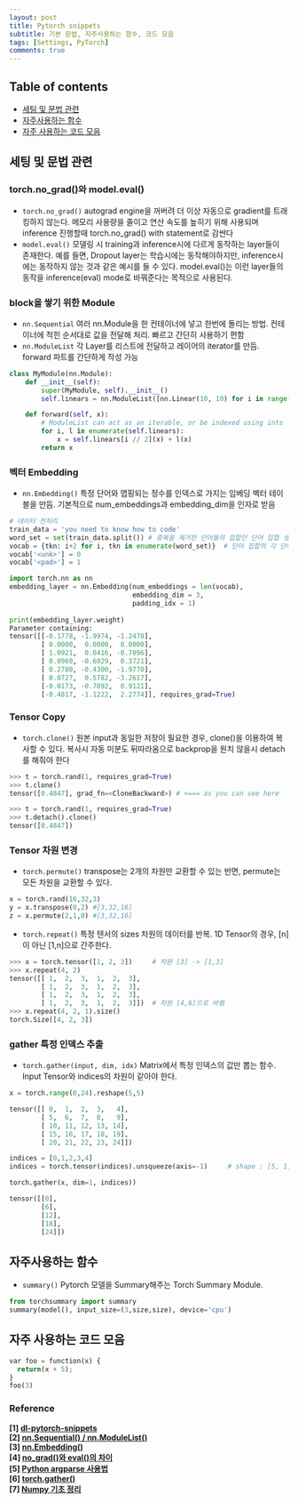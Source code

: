 ```yaml
---
layout: post
title: Pytorch snippets
subtitle: 기본 문법, 자주사용하는 함수, 코드 모음
tags: [Settings, PyTorch]
comments: true
---
```


## Table of contents
- [세팅 및 문법 관련](#세팅-및-문법-관련)
- [자주사용하는 함수](#자주사용하는-함수)
- [자주 사용하는 코드 모음](#자주-사용하는-코드-모음)  

## 세팅 및 문법 관련  
### torch.no_grad()와 model.eval()
- `torch.no_grad()` autograd engine을 꺼버려 더 이상 자동으로 gradient를 트래킹하지 않는다. 메모리 사용량을 줄이고 연산 속도를 높히기 위해 사용되며 inference 진행할때 torch.no_grad() with statement로 감싼다
- `model.eval()` 모델링 시 training과 inference시에 다르게 동작하는 layer들이 존재한다. 예를 들면, Dropout layer는 학습시에는 동작해야하지만, inference시에는 동작하지 않는 것과 같은 예시를 들 수 있다. model.eval()는 이런 layer들의 동작을 inference(eval) mode로 바꿔준다는 목적으로 사용된다. 


### block을 쌓기 위한 Module  
- `nn.Sequential` 여러 nn.Module을 한 컨테이너에 넣고 한번에 돌리는 방법. 컨테이너에 적힌 순서대로 값을 전달해 처리. 빠르고 간단히 사용하기 편함
- `nn.ModuleList` 각 Layer를 리스트에 전달하고 레이어의 iterator를 만듬. forward 파트를 간단하게 작성 가능  

```python
class MyModule(nn.Module):
    def __init__(self):
        super(MyModule, self).__init__()
        self.linears = nn.ModuleList([nn.Linear(10, 10) for i in range(10)])

    def forward(self, x):
        # ModuleList can act as an iterable, or be indexed using ints
        for i, l in enumerate(self.linears):
            x = self.linears[i // 2](x) + l(x)
        return x  
```

### 벡터 Embedding  
- `nn.Embedding()` 특정 단어와 맵핑되는 정수를 인덱스로 가지는 임베딩 벡터 테이블을 만듬. 기본적으로 num_embeddings과 embedding_dim을 인자로 받음

```python
# 데이터 전처리
train_data = 'you need to know how to code'
word_set = set(train_data.split()) # 중복을 제거한 단어들의 집합인 단어 집합 생성.
vocab = {tkn: i+2 for i, tkn in enumerate(word_set)}  # 단어 집합의 각 단어에 고유한 정수 맵핑.
vocab['<unk>'] = 0
vocab['<pad>'] = 1
```  
  
```python
import torch.nn as nn
embedding_layer = nn.Embedding(num_embeddings = len(vocab), 
                               embedding_dim = 3,
                               padding_idx = 1)
                               
print(embedding_layer.weight)
Parameter containing:
tensor([[-0.1778, -1.9974, -1.2478],
        [ 0.0000,  0.0000,  0.0000],
        [ 1.0921,  0.0416, -0.7896],
        [ 0.0960, -0.6029,  0.3721],
        [ 0.2780, -0.4300, -1.9770],
        [ 0.0727,  0.5782, -3.2617],
        [-0.0173, -0.7092,  0.9121],
        [-0.4817, -1.1222,  2.2774]], requires_grad=True)
```

### Tensor Copy
- `torch.clone()` 원본 input과 동일한 저장이 필요한 경우, clone()을 이용하여 복사할 수 있다. 복사시 자동 미분도 뒤따라옴으로 backprop을 원치 않을시 detach를 해줘야 한다  

```python
>>> t = torch.rand(1, requires_grad=True)
>>> t.clone()
tensor([0.4847], grad_fn=<CloneBackward>) # <=== as you can see here

>>> t = torch.rand(1, requires_grad=True)
>>> t.detach().clone()
tensor([0.4847])
```

### Tensor 차원 변경
- `torch.permute()` transpose는 2개의 차원만 교환할 수 있는 반면, permute는 모든 차원을 교환할 수 있다.  
```python
x = torch.rand(16,32,3)
y = x.transpose(0,2) #[3,32,16]
z = x.permute(2,1,0) #[3,32,16]
```


- `torch.repeat()` 특정 텐서의 sizes 차원의 데이터를 반복. 1D Tensor의 경우, [n]이 아닌 [1,n]으로 간주한다.
```python
>>> x = torch.tensor([1, 2, 3])     # 차원 [3] -> [1,3]
>>> x.repeat(4, 2)
tensor([[ 1,  2,  3,  1,  2,  3],
        [ 1,  2,  3,  1,  2,  3],
        [ 1,  2,  3,  1,  2,  3],
        [ 1,  2,  3,  1,  2,  3]])  # 차원 [4,6]으로 바뀜
>>> x.repeat(4, 2, 1).size()
torch.Size([4, 2, 3])
```

### gather 특정 인덱스 추출
- `torch.gather(input, dim, idx)` Matrix에서 특정 인덱스의 값만 뽑는 함수. Input Tensor와 indices의 차원이 같아야 한다.  
```python
x = torch.range(0,24).reshape(5,5)

tensor([[ 0,  1,  2,  3,   4],
        [ 5,  6,  7,  8,   9],
        [ 10, 11, 12, 13, 14],
        [ 15, 16, 17, 18, 19],
        [ 20, 21, 22, 23, 24]]) 

indices = [0,1,2,3,4]
indices = torch.tensor(indices).unsqueeze(axis=-1)     # shape : [5, 1]

torch.gather(x, dim=1, indices))

tensor([[0],
        [6],
        [12],
        [18],
        [24]]) 

```


## 자주사용하는 함수
- `summary()` Pytorch 모델을 Summary해주는 Torch Summary Module.

```python
from torchsummary import summary
summary(model(), input_size=(3,size,size), device='cpu')
```


## 자주 사용하는 코드 모음

```python
var foo = function(x) {
  return(x + 5);
}
foo(3)
```

### Reference
**[1] [dl-pytorch-snippets](https://gaussian37.github.io/dl-pytorch-snippets/#dataloader%EC%9D%98-pin_memory-1)**  
**[2] [nn.Sequential() / nn.ModuleList()](https://gaussian37.github.io/dl-pytorch-snippets/#dataloader%EC%9D%98-pin_memory-1)**   
**[3] [nn.Embedding()](https://wikidocs.net/64779)**  
**[4] [no_grad()와 eval()의 차이](https://coffeedjimmy.github.io/pytorch/2019/11/05/pytorch_nograd_vs_train_eval/)**  
**[5] [Python argparse 사용법](https://greeksharifa.github.io/references/2019/02/12/argparse-usage/)**  
**[6] [torch.gather()](https://data-newbie.tistory.com/709)**  
**[7] [Numpy 기초 정리](https://doorbw.tistory.com/171)**  


